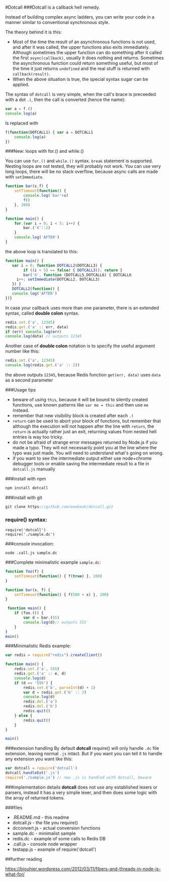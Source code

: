 #Dotcall
###Dotcall is a callback hell remedy.

Instead of building complex async ladders, you can write your code in a manner similar to conventional synchronous style.

The theory behind it is this:

 - Most of the time the result of an asynchronous functions is not used, and after it was called, the upper functions also exits immediately. Although sometimes the upper function can do something after it called the first `async(callback)`, usually it does nothing and returns. Sometimes the asynchronous function could return something useful, but most of the time it just returns `undefined` and the real stuff is returned with `callback(result)`.
 - When the above situation is true, the special syntax sugar can be applied.


The syntax of `dotcall` is very simple, when the call's brace is preceeded with a dot `.(`, then the call is converted (hence the name):

```javascript
var a = f.()
console.log(a)
```

Is replaced with
```javascript
f(function(DOTCALL1) { var a = DOTCALL1
    console.log(a)
})
```

###New: loops with for.() and while.()

You can use `for.()` and `while.()` syntax. `break` statement is supported. Nesting loops are not tested, they will probably not work. You can use very long loops, there will be no stack overflow, because async calls are made with `setImmediate`.

```javascript
function bar(s,f) {
	setTimeout(function() {
		console.log('bar'+s)
		f()
	}, 200)
}

function main() {
	for.(var i = 0; i < 5; i++) {
		bar.('X'::2)
	}
	console.log('AFTER')
}
```

the above loop is translated to this:

```javascript
function main() {
   var i = 0; function DOTCALL2(DOTCALL3) {
        if ((i < 5) == false) { DOTCALL3(); return }
        bar('X', function (DOTCALL5,DOTCALL6) { DOTCALL6
     i++; setImmediate(DOTCALL2, DOTCALL3)
   }) }
   DOTCALL2(function() {
   console.log('AFTER')
})}

```
In case your callback uses more than one parameter, there is an extended syntax, called **double colon** syntax.
```javascript
redis.set.('a', 12345)
redis.get.('a' :: err, data)
if (err) console.log(err)
console.log(data) // outputs 12345
```

Another case of **double colon** notation is to specify the useful argument number like this:
```javascript
redis.set.('a', 12345)
console.log(redis.get.('a' :: 2))
```
the above outputs `12345`, because Redis function `get(err, data)` uses `data` as a second parameter

###Usage tips
 - beware of using `this`, because it will be bound to silently created functions, use known patterns like `var me = this` and then use `me` instead.
 - remember that new visibility block is created after each `.(`
 - `return` can be used to abort your block of functions, but remember that although the execution will not happen after the line with `return`, the `return` is actually rather just an exit, returning values from nested hell entries is way too tricky.
 - do not be afraid of strange error messages returned by Node.js if you made a typo. They will not necessarily point you at the line where the typo was just made. You will need to understand what's going on wrong.
 - if you want to see the intermediate output either use node+chrome debugger tools or enable saving the intermediate result to a file in `dotcall.js` manually

###install with npm
```javascript
npm install dotcall
```

###install with git
```javascript
git clone https://github.com/exebook/dotcall.git
```

### require() syntax:
```
require('dotcall')
require('./sample.dc')
```

###console invocation:
```
node .call.js sample.dc
```

###Complete minimalistic example `sample.dc`:
```javascript
function foo(f) {
	setTimeout(function() { f(true) }, 200)
}

function bar(x, f) {
	setTimeout(function() { f(500 + x) }, 200)
}

 function main() {
	if (foo.()) {
		var d = bar.(55)
		console.log(d)// outputs 555
	}
}
main()
```

###Minimalistic Redis example:
```javascript
var redis = require("redis").createClient()

function main() {
	redis.set.('a', 555)
	redis.get.('a' :: e, d)
	console.log(d)
	if (d == '555') {
		redis.set.('b', parseInt(d) + 1)
		var d = redis.get.('b' :: 2)
		console.log(d)
		redis.del.('a')
		redis.del.('b')
		redis.quit()
	} else {
		redis.quit()
	}
}

main()
```

###extension handling
By default **dotcall** require() will only handle `.dc` file extension, leaving normal `.js` intact. But if you want you can tell it to handle any extension you want like this:

```javascript
var dotcall = require('dotcall')
dotcall.handleExt('.js')
require('./sample.js') // now .js is handled with dotcall, beware
```

###implementation details
**dotcall** does not use any established lexers or parsers, instead it has a very simple lexer, and then does some logic with the array of returned tokens.

###files
 - .README.md - this readme
 - dotcall.js - the file you require()
 - dcconvert.js - actual conversion functions
 - sample.dc - minimalist sample
 - redis.dc - example of some calls to Redis DB
 - .call.js - console node wrapper
 - testapp.js - example of require('dotcall')
 
 ##further reading
 
 https://bjouhier.wordpress.com/2012/03/11/fibers-and-threads-in-node-js-what-for/